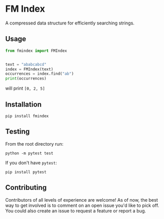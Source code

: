# FM Index

A compressed data structure for efficiently searching strings.

## Usage

```python
from fmindex import FMIndex


text = "ababcabcd"
index = FMIndex(text)
occurrences = index.find("ab")
print(occurrences)

```

will print `[0, 2, 5]`


## Installation

    pip install fmindex

## Testing

From the root directory run:

    python -m pytest test

If you don't have `pytest`:

    pip install pytest

## Contributing

Contributors of all levels of experience are welcome!
As of now, the best way to get involved is to comment on an open issue you'd like to pick off.
You could also create an issue to request a feature or report a bug.